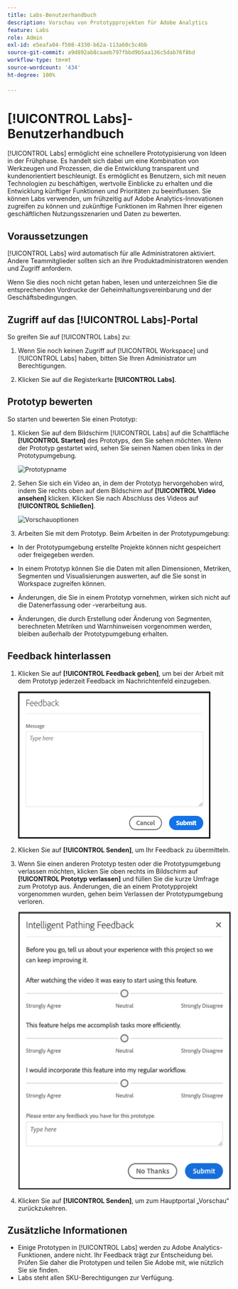 ```yaml
---
title: Labs-Benutzerhandbuch
description: Vorschau von Prototypprojekten für Adobe Analytics
feature: Labs
role: Admin
exl-id: e5eafa04-f508-4330-b62a-113a60c5c4bb
source-git-commit: a9d892ab8caaeb797fbbd9b5aa136c5dab76f8bd
workflow-type: tm+mt
source-wordcount: '434'
ht-degree: 100%

---
```


# [!UICONTROL Labs]-Benutzerhandbuch

[!UICONTROL Labs] ermöglicht eine schnellere Prototypisierung von Ideen in der Frühphase. Es handelt sich dabei um eine Kombination von Werkzeugen und Prozessen, die die Entwicklung transparent und kundenorientiert beschleunigt. Es ermöglicht es Benutzern, sich mit neuen Technologien zu beschäftigen, wertvolle Einblicke zu erhalten und die Entwicklung künftiger Funktionen und Prioritäten zu beeinflussen. Sie können Labs verwenden, um frühzeitig auf Adobe Analytics-Innovationen zugreifen zu können und zukünftige Funktionen im Rahmen Ihrer eigenen geschäftlichen Nutzungsszenarien und Daten zu bewerten.

## Voraussetzungen

[!UICONTROL Labs] wird automatisch für alle Administratoren aktiviert. Andere Teammitglieder sollten sich an ihre Produktadministratoren wenden und Zugriff anfordern.

Wenn Sie dies noch nicht getan haben, lesen und unterzeichnen Sie die entsprechenden Vordrucke der Geheimhaltungsvereinbarung und der Geschäftsbedingungen.

## Zugriff auf das [!UICONTROL Labs]-Portal

So greifen Sie auf [!UICONTROL Labs] zu:

1. Wenn Sie noch keinen Zugriff auf [!UICONTROL Workspace] und [!UICONTROL Labs] haben, bitten Sie Ihren Administrator um Berechtigungen.

1. Klicken Sie auf die Registerkarte **[!UICONTROL Labs]**.

## Prototyp bewerten

So starten und bewerten Sie einen Prototyp:

1. Klicken Sie auf dem Bildschirm [!UICONTROL Labs] auf die Schaltfläche **[!UICONTROL Starten]** des Prototyps, den Sie sehen möchten. Wenn der Prototyp gestartet wird, sehen Sie seinen Namen oben links in der Prototypumgebung.

   ![Prototypname](https://user-images.githubusercontent.com/29133525/58670566-c03b6c00-82fc-11e9-8b29-ee34260c4024.png)

1. Sehen Sie sich ein Video an, in dem der Prototyp hervorgehoben wird, indem Sie rechts oben auf dem Bildschirm auf **[!UICONTROL Video ansehen]** klicken. Klicken Sie nach Abschluss des Videos auf **[!UICONTROL Schließen]**.

   ![Vorschauoptionen](https://user-images.githubusercontent.com/29133525/58670261-a2213c00-82fb-11e9-88db-cc839c98fdab.png)

1. Arbeiten Sie mit dem Prototyp. Beim Arbeiten in der Prototypumgebung:

* In der Prototypumgebung erstellte Projekte können nicht gespeichert oder freigegeben werden.

* In einem Prototyp können Sie die Daten mit allen Dimensionen, Metriken, Segmenten und Visualisierungen auswerten, auf die Sie sonst in Workspace zugreifen können.

* Änderungen, die Sie in einem Prototyp vornehmen, wirken sich nicht auf die Datenerfassung oder -verarbeitung aus.

* Änderungen, die durch Erstellung oder Änderung von Segmenten, berechneten Metriken und Warnhinweisen vorgenommen werden, bleiben außerhalb der Prototypumgebung erhalten.

## Feedback hinterlassen

1. Klicken Sie auf **[!UICONTROL Feedback geben]**, um bei der Arbeit mit dem Prototyp jederzeit Feedback im Nachrichtenfeld einzugeben.

   ![feedback_box](assets/give_feedback.png)

1. Klicken Sie auf **[!UICONTROL Senden]**, um Ihr Feedback zu übermitteln.

1. Wenn Sie einen anderen Prototyp testen oder die Prototypumgebung verlassen möchten, klicken Sie oben rechts im Bildschirm auf **[!UICONTROL Prototyp verlassen]** und füllen Sie die kurze Umfrage zum Prototyp aus. Änderungen, die an einem Prototypprojekt vorgenommen wurden, gehen beim Verlassen der Prototypumgebung verloren.

   ![Feld für neues Feedback](assets/short-survey.png)

1. Klicken Sie auf **[!UICONTROL Senden]**, um zum Hauptportal „Vorschau“ zurückzukehren.

## Zusätzliche Informationen

* Einige Prototypen in [!UICONTROL Labs] werden zu Adobe Analytics-Funktionen, andere nicht. Ihr Feedback trägt zur Entscheidung bei. Prüfen Sie daher die Prototypen und teilen Sie Adobe mit, wie nützlich Sie sie finden.
* Labs steht allen SKU-Berechtigungen zur Verfügung.
